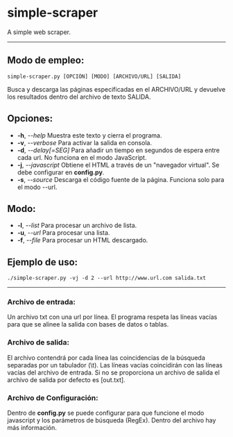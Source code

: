 # simple-scraper
A simple web scraper.

----------------------------------------

## Modo de empleo:
```
simple-scraper.py [OPCIÓN] [MODO] [ARCHIVO/URL] [SALIDA]
```

Busca y descarga las páginas especificadas en el ARCHIVO/URL y devuelve los resultados dentro del archivo de texto SALIDA.

## Opciones:
- **-h**, *--help*        Muestra este texto y cierra el programa.
- **-v**, *--verbose*     Para activar la salida en consola.
- **-d**, *--delay[=SEG]* Para añadir un tiempo en segundos de espera entre cada url. No funciona en el modo JavaScript.
- **-j**, *--javascript*  Obtiene el HTML a través de un "navegador virtual".
                    Se debe configurar en **config.py**.
- **-s**, *--source*      Descarga el código fuente de la página. Funciona solo para el modo --url.

## Modo:
- **-l**, *--list*        Para procesar un archivo de lista.
- **-u**, *--url*         Para procesar una lista.
- **-f**, *--file*        Para procesar un HTML descargado.

## Ejemplo de uso:
```
./simple-scraper.py -vj -d 2 --url http://www.url.com salida.txt
```

----------------------------------------

### Archivo de entrada:
Un archivo txt con una url por línea. El programa respeta las líneas vacías para que se alinee la salida con bases de datos o tablas.

### Archivo de salida:
El archivo contendrá por cada línea las coincidencias de la búsqueda separadas por un tabulador (\\t). Las líneas vacías coincidirán con las líneas vacías del archivo de entrada.
Si no se proporciona un archivo de salida el archivo de salida por defecto es [out.txt].

### Archivo de Configuración:
Dentro de **config.py** se puede configurar para que funcione el modo javascript y los parámetros de búsqueda (RegEx). Dentro del archivo hay más información.

